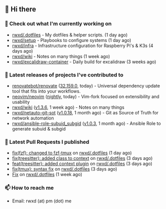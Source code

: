 ## 👋 Hi there

### 👷 Check out what I'm currently working on


- [rwxd/.dotfiles](https://github.com/rwxd/.dotfiles) - My dotfiles &amp; helper scripts. (1 day ago)
- [rwxd/setup](https://github.com/rwxd/setup) - Playbooks to configure systems (1 day ago)
- [rwxd/infra](https://github.com/rwxd/infra) - Infrastructure configuration for Raspberry Pi&#39;s &amp; K3s (4 days ago)
- [rwxd/wiki](https://github.com/rwxd/wiki) - Notes on many things (1 week ago)
- [rwxd/excalidraw-container](https://github.com/rwxd/excalidraw-container) - Daily build for excalidraw (3 weeks ago)

### 🔭 Latest releases of projects I've contributed to


- [renovatebot/renovate](https://github.com/renovatebot/renovate) ([32.159.0](https://github.com/renovatebot/renovate/releases/tag/32.159.0), today) - Universal dependency update tool that fits into your workflows.
- [neovim/neovim](https://github.com/neovim/neovim) ([nightly](https://github.com/neovim/neovim/releases/tag/nightly), today) - Vim-fork focused on extensibility and usability
- [rwxd/wiki](https://github.com/rwxd/wiki) ([v1.3.6](https://github.com/rwxd/wiki/releases/tag/v1.3.6), 1 week ago) - Notes on many things
- [rwxd/netauto-git-sot](https://github.com/rwxd/netauto-git-sot) ([v1.0.18](https://github.com/rwxd/netauto-git-sot/releases/tag/v1.0.18), 1 month ago) - Git as Source of Truth for network automation
- [rwxd/ansible-role-subuid_subgid](https://github.com/rwxd/ansible-role-subuid_subgid) ([v1.0.3](https://github.com/rwxd/ansible-role-subuid_subgid/releases/tag/v1.0.3), 1 month ago) - Ansible Role to generate subuid &amp; subgid

### 🔨 Latest Pull Requests I published


- [fix(fzf): changed to fzf-tmux](https://github.com/rwxd/.dotfiles/pull/35) on [rwxd/.dotfiles](https://github.com/rwxd/.dotfiles) (1 day ago)
- [fix(treesitter): added class to context](https://github.com/rwxd/.dotfiles/pull/34) on [rwxd/.dotfiles](https://github.com/rwxd/.dotfiles) (3 days ago)
- [feat(treesitter): added context plugin](https://github.com/rwxd/.dotfiles/pull/33) on [rwxd/.dotfiles](https://github.com/rwxd/.dotfiles) (3 days ago)
- [fix(tmux): syntax fix](https://github.com/rwxd/.dotfiles/pull/32) on [rwxd/.dotfiles](https://github.com/rwxd/.dotfiles) (3 days ago)
- [Fix](https://github.com/rwxd/.dotfiles/pull/31) on [rwxd/.dotfiles](https://github.com/rwxd/.dotfiles) (1 week ago)

### 📫 How to reach me

- Email: rwxd (at) pm (dot) me
